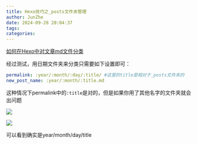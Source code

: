 ```yaml
---
title: Hexo技巧之_posts文件夹管理
author: JunZhe
date: 2024-09-28 20:04:37
tags:
categories:
---
```



[如何在Hexo中对文章md文件分类](https://www.githang.com/2018/12/22/hexo-new-post-path/)


经过测试，用日期文件夹来分类只需要如下设置即可：

```yml
permalink: :year/:month/:day/:title/ #这里的title是相对于_posts文件夹的
new_post_name: :year/:month/:title.md
```

这种情况下permalink中的`:title`是对的，但是如果你用了其他名字的文件夹就会出问题

![](https://cdn.jsdelivr.net/gh/DreamKongcheng/image-repo/blogs/202409282019287.webp)



![](https://cdn.jsdelivr.net/gh/DreamKongcheng/image-repo/blogs/202409282020175.webp)



可以看到确实是year/month/day/title
